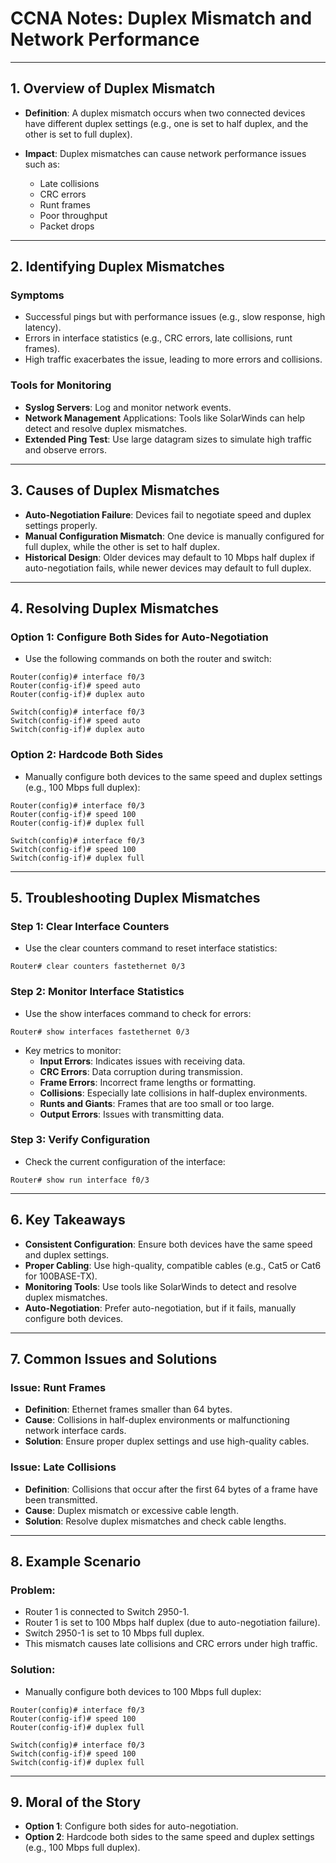# CCNA Notes: Duplex Mismatch and Network Performance

---

## 1. **Overview of Duplex Mismatch**

- **Definition**: A duplex mismatch occurs when two connected devices have different duplex settings (e.g., one is set to half duplex, and the other is set to full duplex).

- **Impact**: Duplex mismatches can cause network performance issues such as:
    - Late collisions
    - CRC errors
    - Runt frames
    - Poor throughput
    - Packet drops

---

## 2. **Identifying Duplex Mismatches**
### Symptoms
- Successful pings but with performance issues (e.g., slow response, high latency).
- Errors in interface statistics (e.g., CRC errors, late collisions, runt frames).
- High traffic exacerbates the issue, leading to more errors and collisions.

### Tools for Monitoring
- **Syslog Servers**: Log and monitor network events.
- **Network Management** Applications: Tools like SolarWinds can help detect and resolve duplex mismatches.
- **Extended Ping Test**: Use large datagram sizes to simulate high traffic and observe errors.

---

## 3. **Causes of Duplex Mismatches**
- **Auto-Negotiation Failure**: Devices fail to negotiate speed and duplex settings properly.
- **Manual Configuration Mismatch**: One device is manually configured for full duplex, while the other is set to half duplex.
- **Historical Design**: Older devices may default to 10 Mbps half duplex if auto-negotiation fails, while newer devices may default to full duplex.

---

## 4. **Resolving Duplex Mismatches**
### **Option 1: Configure Both Sides for Auto-Negotiation**
- Use the following commands on both the router and switch:
```Cisco_IOS
Router(config)# interface f0/3
Router(config-if)# speed auto
Router(config-if)# duplex auto
```
```Cisco_IOS
Switch(config)# interface f0/3
Switch(config-if)# speed auto
Switch(config-if)# duplex auto
```

### **Option 2: Hardcode Both Sides**
- Manually configure both devices to the same speed and duplex settings (e.g., 100 Mbps full duplex):
```Cisco_IOS
Router(config)# interface f0/3
Router(config-if)# speed 100
Router(config-if)# duplex full
```
```Cisco_IOS
Switch(config)# interface f0/3
Switch(config-if)# speed 100
Switch(config-if)# duplex full
```

---

## 5. **Troubleshooting Duplex Mismatches**
### Step 1: Clear Interface Counters
- Use the clear counters command to reset interface statistics:
```Cisco_IOS
Router# clear counters fastethernet 0/3
```

### Step 2: Monitor Interface Statistics
- Use the show interfaces command to check for errors:
```Cisco_IOS
Router# show interfaces fastethernet 0/3
```
- Key metrics to monitor:
    - **Input Errors**: Indicates issues with receiving data.
    - **CRC Errors**: Data corruption during transmission.
    - **Frame Errors**: Incorrect frame lengths or formatting.
    - **Collisions**: Especially late collisions in half-duplex environments.
    - **Runts and Giants**: Frames that are too small or too large.
    - **Output Errors**: Issues with transmitting data.

### Step 3: Verify Configuration
- Check the current configuration of the interface:
```Cisco_IOS
Router# show run interface f0/3
```

---

## 6. **Key Takeaways** 
  - **Consistent Configuration**: Ensure both devices have the same speed and duplex settings.
  - **Proper Cabling**: Use high-quality, compatible cables (e.g., Cat5 or Cat6 for 100BASE-TX).
  - **Monitoring Tools**: Use tools like SolarWinds to detect and resolve duplex mismatches.
  - **Auto-Negotiation**: Prefer auto-negotiation, but if it fails, manually configure both devices.

---

## 7. **Common Issues and Solutions**
### Issue: Runt Frames
- **Definition**: Ethernet frames smaller than 64 bytes.
- **Cause**: Collisions in half-duplex environments or malfunctioning network interface cards.
- **Solution**: Ensure proper duplex settings and use high-quality cables.

### Issue: Late Collisions
- **Definition**: Collisions that occur after the first 64 bytes of a frame have been transmitted.
- **Cause**: Duplex mismatch or excessive cable length.
- **Solution**: Resolve duplex mismatches and check cable lengths.

---

## 8. Example Scenario
### Problem:
- Router 1 is connected to Switch 2950-1.
- Router 1 is set to 100 Mbps half duplex (due to auto-negotiation failure).
- Switch 2950-1 is set to 10 Mbps full duplex.
- This mismatch causes late collisions and CRC errors under high traffic.

### Solution:
- Manually configure both devices to 100 Mbps full duplex:
```Cisco_IOS
Router(config)# interface f0/3
Router(config-if)# speed 100
Router(config-if)# duplex full
```
```Cisco_IOS
Switch(config)# interface f0/3
Switch(config-if)# speed 100
Switch(config-if)# duplex full
```

---

## 9. Moral of the Story
- **Option 1**: Configure both sides for auto-negotiation.
- **Option 2**: Hardcode both sides to the same speed and duplex settings (e.g., 100 Mbps full duplex).

